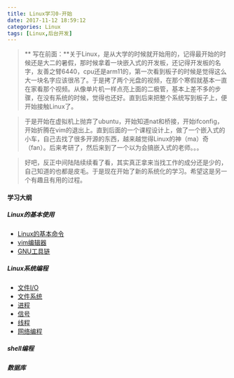 ```yaml
---
title: Linux学习0-开始
date: 2017-11-12 18:59:12
categories: Linux
tags: [Linux,后台开发]
---
```

> ** 写在前面：**关于Linux，是从大学的时候就开始用的，记得最开始的时候还是大二的暑假，那时候拿着一块嵌入式的开发板，还记得开发板的名字，友善之臂6440，cpu还是arm11的，第一次看到板子的时候是觉得这么大一块名字应该很吊了。于是拷了两个光盘的视频，在那个寒假就基本一直在家看那个视频。从像单片机一样点亮上面的二极管，基本上差不多的步骤，在没有系统的时候，觉得也还好。直到后来把整个系统写到板子上，便开始接触Linux了。

<!--more-->

> 于是开始在虚拟机上抛弃了ubuntu，开始知道nat和桥接，开始ifconfig，开始折腾在vim的退出上。直到后面的一个课程设计上，做了一个嵌入式的小车，自己去找了很多开源的东西，越来越觉得Linux的神（ma）奇（fan）。后来考研了，然后来到了一个以为会搞嵌入式的老师。。。


> 好吧，反正中间陆陆续续看了看，其实真正拿来当找工作的成分还是少的，自己知道的也都是皮毛。于是现在开始了新的系统化的学习。希望这是另一个有趣且有用的过程。


#### 学习大纲
##### Linux的基本使用
-  [Linux的基本命令](./linux-learn-0.md)
-  [vim编辑器](ch3/README.md)
-  [GNU工具链](ch4/README.md)

##### Linux系统编程
-  [文件I/O](ch2/README.md)
-  [文件系统](ch3/README.md)
-  [进程](ch4/README.md)
-  [信号](ch2/README.md)
-  [线程](ch3/README.md)
-  [网络编程](ch4/README.md)
##### shell编程
##### 数据库
